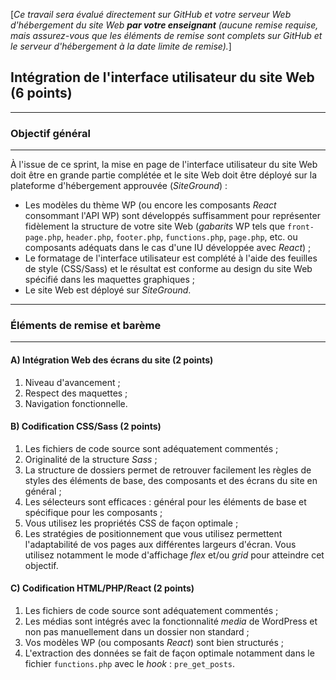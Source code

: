 [*Ce travail sera évalué directement sur GitHub et votre serveur Web d'hébergement du site Web **par votre enseignant** (aucune remise requise, mais assurez-vous que les éléments de remise sont complets sur GitHub et le serveur d'hébergement à la date limite de remise).*]

## Intégration de l'interface utilisateur du site Web (6 points)

---
### Objectif général
---

À l'issue de ce sprint, la mise en page de l'interface utilisateur du site Web doit être en grande partie complétée et le site Web doit être déployé sur la plateforme d'hébergement approuvée (*SiteGround*) : 
* Les modèles du thème WP (ou encore les composants *React* consommant l'API WP) sont développés suffisamment pour représenter fidèlement la structure de votre site Web (*gabarits* WP tels que `front-page.php`, `header.php`, `footer.php`, `functions.php`, `page.php`, etc. ou composants adéquats dans le cas d'une IU développée avec *React*) ;
* Le formatage de l'interface utilisateur est complété à l'aide des feuilles de style (CSS/Sass) et le résultat est conforme au design du site Web spécifié dans les maquettes graphiques ;
* Le site Web est déployé sur *SiteGround*.

---
### Éléments de remise et barème
---

#### **A) Intégration Web des écrans du site** (2 points)
   1) Niveau d'avancement ;
   2) Respect des maquettes ; 
   3) Navigation fonctionnelle. 

#### **B) Codification CSS/Sass** (2 points)
   1) Les fichiers de code source sont adéquatement commentés ;
   2) Originalité de la structure *Sass* ;
   3) La structure de dossiers permet de retrouver facilement les règles de styles des éléments de base, des composants et des écrans du site en général ;
   4) Les sélecteurs sont efficaces : général pour les éléments de base et spécifique pour les composants ;
   5) Vous utilisez les propriétés CSS de façon optimale ;
   6) Les stratégies de positionnement que vous utilisez permettent l'adaptabilité de vos pages aux différentes largeurs d'écran. Vous utilisez notamment le mode d'affichage *flex* et/ou *grid* pour atteindre cet objectif.

#### **C) Codification HTML/PHP/React** (2 points)
   1) Les fichiers de code source sont adéquatement commentés ;
   2) Les médias sont intégrés avec la fonctionnalité *media* de WordPress et non pas manuellement dans un dossier non standard ;
   3) Vos modèles WP (ou composants *React*) sont bien structurés ;
   4) L'extraction des données se fait de façon optimale notamment dans le fichier `functions.php` avec le *hook* : `pre_get_posts`.